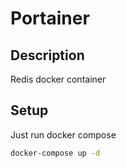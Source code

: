 # Portainer

## Description

Redis docker container

## Setup

Just run docker compose

```sh
docker-compose up -d
```

